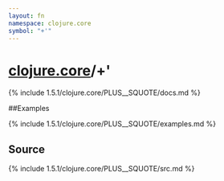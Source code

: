 ```yaml
---
layout: fn
namespace: clojure.core
symbol: "+'"
---
```


# [clojure.core](../)/+'

{% include 1.5.1/clojure.core/PLUS__SQUOTE/docs.md %}

##Examples

{% include 1.5.1/clojure.core/PLUS__SQUOTE/examples.md %}
## Source
{% include 1.5.1/clojure.core/PLUS__SQUOTE/src.md %}

